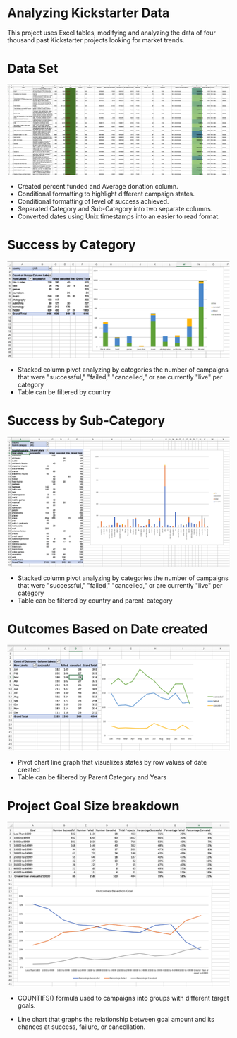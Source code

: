 # Analyzing Kickstarter Data

This project uses Excel tables, modifying and analyzing the data of four thousand past Kickstarter projects looking for market trends.


# Data Set
![Kickstarter Table](Images/FullTable.PNG)

- Created percent funded  and Average donation column.
- Conditional formatting to highlight different campaign states.
- Conditional formatting of level of success achieved.
- Separated Category and Sub-Category into two separate columns.
- Converted dates using Unix timestamps into an easier to read format.


# Success by Category

![Category Stats](Images/CategoryStats.PNG)


- Stacked column pivot analyzing by categories the number of campaigns that were "successful," "failed," "cancelled," or are currently "live" per category
- Table can be filtered by country

# Success by Sub-Category
![Subcategory Stats](Images/SubcategoryStats.PNG)

- Stacked column pivot analyzing by categories the number of campaigns that were "successful," "failed," "cancelled," or are currently "live" per category
- Table can be filtered by country and parent-category

# Outcomes Based on Date created

![Outcomes Based on Launch Date](Images/LaunchDateOutcomes.PNG)

- Pivot chart line graph that visualizes states by row values of date created
- Table can be filtered by Parent Category and Years

# Project Goal Size breakdown

 ![Goal Outcomes](Images/GoalOutcomes.PNG)
 - COUNTIFS() formula used to campaigns into groups with different target goals.

 - Line chart that graphs the relationship between goal amount and its chances at success, failure, or cancellation.

